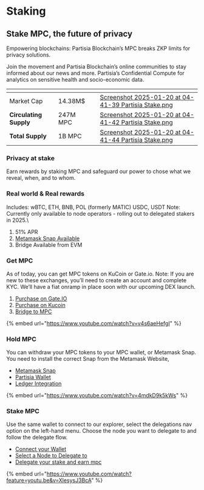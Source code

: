 # Staking

## Stake MPC, the future of privacy

Empowering blockchains: Partisia Blockchain’s MPC breaks ZKP limits for privacy solutions.

Join the movement and Partisia Blockchain’s online communities to stay informed about our news and more. Partisia’s Confidential Compute for analytics on sensitive health and socio-economic data.

<table data-view="cards"><thead><tr><th></th><th></th><th></th><th data-hidden data-card-cover data-type="files"></th></tr></thead><tbody><tr><td>Market Cap</td><td>14.38M$</td><td></td><td><a href="../.gitbook/assets/Screenshot 2025-01-20 at 04-41-39 Partisia Stake.png">Screenshot 2025-01-20 at 04-41-39 Partisia Stake.png</a></td></tr><tr><td><strong>Circulating Supply</strong></td><td>247M MPC</td><td></td><td><a href="../.gitbook/assets/Screenshot 2025-01-20 at 04-41-42 Partisia Stake.png">Screenshot 2025-01-20 at 04-41-42 Partisia Stake.png</a></td></tr><tr><td><strong>Total Supply</strong></td><td>1B MPC</td><td></td><td><a href="../.gitbook/assets/Screenshot 2025-01-20 at 04-41-44 Partisia Stake.png">Screenshot 2025-01-20 at 04-41-44 Partisia Stake.png</a></td></tr></tbody></table>

### Privacy at stake

Earn rewards by staking MPC and safeguard our power to chose what we reveal, when, and to whom.

### Real world & Real rewards

Includes: wBTC, ETH, BNB, POL (formerly MATIC) USDC, USDT Note: Currently only available to node operators - rolling out to delegated stakers in 2025.\


1. 51% APR
2. [Metamask Snap Available](../developers/guides/integrations/partisia-metamask-snap.md)
3. Bridge Available from EVM&#x20;

### Get MPC

As of today, you can get MPC tokens on KuCoin or Gate.io. Note: If you are new to these exchanges, you’ll need to create an account and complete KYC. We’ll have a fiat onramp in place soon with our upcoming DEX launch.

1. [Purchase on ](https://www.gate.io/)[Gate.IO](https://www.gate.io/)
2. [Purchase on Kucoin](https://www.kucoin.com/trade/MPC-USDT)
3. [Bridge to MPC](https://browser.partisiablockchain.com/bridge)

{% embed url="https://www.youtube.com/watch?v=v4s6aeHefgI" %}

### Hold MPC

You can withdraw your MPC tokens to your MPC wallet, or Metamask Snap. You need to install the correct Snap from the Metamask Website,

* [Metamask Snap](https://snaps.metamask.io/snap/npm/partisiablockchain/snap/)
* [Partisia Wallet](https://chromewebstore.google.com/detail/parti-wallet/gjkdbeaiifkpoencioahhcilildpjhgh)
* [Ledger Integration](https://www.ledger.com/)

{% embed url="https://www.youtube.com/watch?v=4mdkD9k5kWs" %}

### Stake MPC

Use the same wallet to connect to our explorer, select the delegations nav option on the left-hand menu. Choose the node you want to delegate to and follow the delegate flow.

* [Connect your Wallet](https://browser.partisiablockchain.com/blocks)
* [Select a Node to Delegate to](https://browser.partisiablockchain.com/delegations)
* [Delegate your stake and earn mpc](https://browser.partisiablockchain.com/assets)



{% embed url="https://www.youtube.com/watch?feature=youtu.be&v=XlesysJ3BcA" %}
